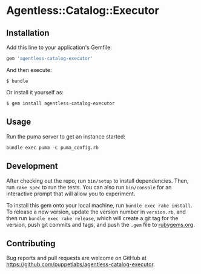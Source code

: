 # Agentless::Catalog::Executor

## Installation

Add this line to your application's Gemfile:

```ruby
gem 'agentless-catalog-executor'
```

And then execute:

    $ bundle

Or install it yourself as:

    $ gem install agentless-catalog-executor

## Usage

Run the puma server to get an instance started:

```
bundle exec puma -C puma_config.rb
```

## Development

After checking out the repo, run `bin/setup` to install dependencies. Then, run `rake spec` to run the tests. You can also run `bin/console` for an interactive prompt that will allow you to experiment.

To install this gem onto your local machine, run `bundle exec rake install`. To release a new version, update the version number in `version.rb`, and then run `bundle exec rake release`, which will create a git tag for the version, push git commits and tags, and push the `.gem` file to [rubygems.org](https://rubygems.org).

## Contributing

Bug reports and pull requests are welcome on GitHub at https://github.com/puppetlabs/agentless-catalog-executor.
